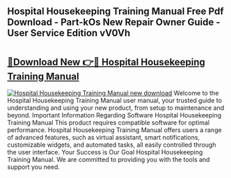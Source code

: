 ## Hospital Housekeeping Training Manual Free Pdf Download - Part-kOs New Repair Owner Guide - User Service Edition vV0Vh

# <h2><a href="http://bc15243.oget.top/?id=Hospital+Housekeeping+Training+Manual">🔗Download New 👉🔴 Hospital Housekeeping Training Manual</a></h2>

[![Hospital Housekeeping Training Manual new download](https://i.imgur.com/5g1atiW.png)](http://bc15243.oget.top/?id=Hospital+Housekeeping+Training+Manual)
Welcome to the Hospital Housekeeping Training Manual user manual, your trusted guide to understanding and using your new product, from setup to maintenance and beyond. Important Information Regarding Software Hospital Housekeeping Training Manual This product requires compatible software for optimal performance. Hospital Housekeeping Training Manual offers users a range of advanced features, such as virtual assistant, smart notifications, customizable widgets, and automated tasks, all easily controlled through the user interface. Your Success is Our Goal Hospital Housekeeping Training Manual. We are committed to providing you with the tools and support you need.
